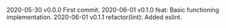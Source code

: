 2020-05-30 v0.0.0 First commit.
2020-06-01 v0.1.0 feat: Basic functioning implementation.
2020-06-01 v0.1.1 refactor(lint): Added eslint.
